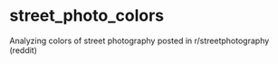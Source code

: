 # street_photo_colors
Analyzing colors of street photography posted in r/streetphotography (reddit)
